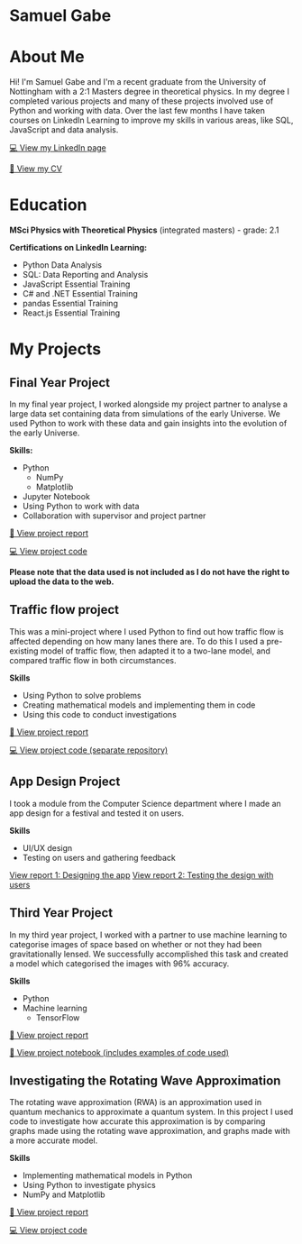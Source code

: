 # Samuel Gabe
# About Me
Hi! I'm Samuel Gabe and I'm a recent graduate from the University of Nottingham with a 2:1 Masters degree in theoretical physics. In my degree I completed various projects and many of these projects involved use of Python and working with data. Over the last few months I have taken courses on LinkedIn Learning to improve my skills in various areas, like SQL, JavaScript and data analysis.

[💻 View my LinkedIn page](https://linkedin.com/in/samgabe)

[📝 View my CV](Samuel-Gabe-CV.pdf)


# Education
**MSci Physics with Theoretical Physics** (integrated masters) - grade: 2.1

**Certifications on LinkedIn Learning:**
* Python Data Analysis
* SQL: Data Reporting and Analysis
* JavaScript Essential Training
* C# and .NET Essential Training
* pandas Essential Training
* React.js Essential Training


# My Projects
## Final Year Project
In my final year project, I worked alongside my project partner to analyse a large data set containing data from simulations of the early Universe. We used Python to work with these data and gain insights into the evolution of the early Universe. 

**Skills:**
* Python
  * NumPy
  * Matplotlib
* Jupyter Notebook
* Using Python to work with data
* Collaboration with supervisor and project partner

[📄 View project report](masters-project/Masters-Project-Report.pdf)

[💻 View project code](masters-project/)

**Please note that the data used is not included as I do not have the right to upload the data to the web.**

## Traffic flow project
This was a mini-project where I used Python to find out how traffic flow is affected depending on how many lanes there are. To do this I used a pre-existing model of traffic flow, then adapted it to a two-lane model, and compared traffic flow in both circumstances.

**Skills**
* Using Python to solve problems
* Creating mathematical models and implementing them in code
* Using this code to conduct investigations

[📄 View project report](traffic-flow-project/Traffic-Flow-Report.pdf)

[💻 View project code (separate repository)](https://github.com/UoNPhysics/scientific-computing-project-SamuelGabe)

## App Design Project
I took a module from the Computer Science department where I made an app design for a festival and tested it on users. 

**Skills**
* UI/UX design
* Testing on users and gathering feedback

[View report 1: Designing the app](app-design/Design-Report.pdf)
[View report 2: Testing the design with users](app-design/Test-Report.pdf)

## Third Year Project
In my third year project, I worked with a partner to use machine learning to categorise images of space based on whether or not they had been gravitationally lensed. We successfully accomplished this task and created a model which categorised the images with 96% accuracy. 

**Skills**
* Python
* Machine learning
  * TensorFlow

[📄 View project report](third-year-project/Third-Year-Project-Report.pdf)

[📒 View project notebook (includes examples of code used)](third-year-project/Third-Year-Project-Notebook.pdf)

## Investigating the Rotating Wave Approximation
The rotating wave approximation (RWA) is an approximation used in quantum mechanics to approximate a quantum system. In this project I used code to investigate how accurate this approximation is by comparing graphs made using the rotating wave approximation, and graphs made with a more accurate model.

**Skills**
* Implementing mathematical models in Python
* Using Python to investigate physics
* NumPy and Matplotlib

[📄 View project report](investigating-the-rwa/Investigating-the-RWA-report.pdf)

[💻 View project code](investigating-the-rwa/)




